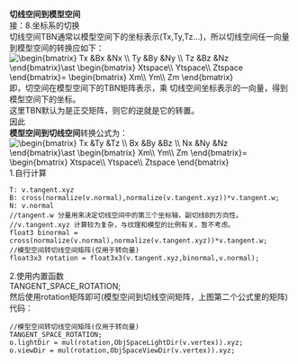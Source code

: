 
**切线空间到模型空间**  
接：8.坐标系的切换  
切线空间TBN通常以模型空间下的坐标表示(Tx,Ty,Tz...)，所以切线空间任一向量到模型空间的转换应如下：  
<img src="https://latex.codecogs.com/gif.latex?\begin{bmatrix}&space;Tx&space;&Bx&space;&Nx&space;\\&space;Ty&space;&By&space;&Ny&space;\\&space;Tz&space;&Bz&space;&Nz&space;\end{bmatrix}\ast&space;\begin{bmatrix}&space;Xtspace\\&space;Ytspace\\&space;Ztspace&space;\end{bmatrix}=&space;\begin{bmatrix}&space;Xm\\&space;Ym\\&space;Zm&space;\end{bmatrix}" title="\begin{bmatrix} Tx &Bx &Nx \\ Ty &By &Ny \\ Tz &Bz &Nz \end{bmatrix}\ast \begin{bmatrix} Xtspace\\ Ytspace\\ Ztspace \end{bmatrix}= \begin{bmatrix} Xm\\ Ym\\ Zm \end{bmatrix}" /></a>  
即，切空间在模型空间下的TBN矩阵表示，乘 切线空间坐标表示的一向量，得到模型空间下的坐标。  
这里TBN默认为是正交矩阵，则它的逆就是它的转置。  
因此  
**模型空间到切线空间**转换公式为：  
<img src="https://latex.codecogs.com/gif.latex?\begin{bmatrix}&space;Tx&space;&Ty&space;&Tz&space;\\&space;Bx&space;&By&space;&Bz&space;\\&space;Nx&space;&Ny&space;&Nz&space;\end{bmatrix}\ast&space;\begin{bmatrix}&space;Xm\\&space;Ym\\&space;Zm&space;\end{bmatrix}=&space;\begin{bmatrix}&space;Xtspace\\&space;Ytspace\\&space;Ztspace&space;\end{bmatrix}" title="\begin{bmatrix} Tx &Ty &Tz \\ Bx &By &Bz \\ Nx &Ny &Nz \end{bmatrix}\ast \begin{bmatrix} Xm\\ Ym\\ Zm \end{bmatrix}= \begin{bmatrix} Xtspace\\ Ytspace\\ Ztspace \end{bmatrix}" /></a>  
1.自行计算  

	T: v.tangent.xyz
	B: cross(normalize(v.normal),normalize(v.tangent.xyz))*v.tangent.w;
	N: v.normal
	//tangent.w 分量用来决定切线空间中的第三个坐标轴，副切线B的方向性。
	//v.tangent.xyz 计算较为复杂，与纹理和模型的比例有关，暂不考虑。
	float3 binormal = cross(normalize(v.normal),normalize(v.tangent.xyz))*v.tangent.w;
	//模型空间转切线空间矩阵(仅用于转向量)
	float3x3 rotation = float3x3(v.tangent.xyz,binormal,v.normal);


2.使用内置函数  
TANGENT_SPACE_ROTATION;  
然后使用rotation矩阵即可(模型空间到切线空间矩阵，上图第二个公式里的矩阵)  
代码：  

	//模型空间转切线空间矩阵(仅用于转向量)
	TANGENT_SPACE_ROTATION;	
	o.lightDir = mul(rotation,ObjSpaceLightDir(v.vertex)).xyz;
	o.viewDir = mul(rotation,ObjSpaceViewDir(v.vertex)).xyz;